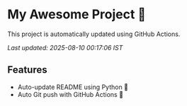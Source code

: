 # My Awesome Project 🚀

This project is automatically updated using GitHub Actions.

_Last updated: 2025-08-10 00:17:06 IST_

## Features
- Auto-update README using Python 🐍
- Auto Git push with GitHub Actions 🤖
